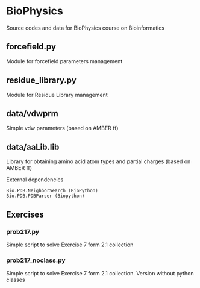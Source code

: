 # BioPhysics
Source codes and data for BioPhysics course on Bioinformatics

## forcefield.py
Module for forcefield parameters management

## residue_library.py
Module for Residue Library management

## data/vdwprm
Simple vdw parameters (based on AMBER ff)

## data/aaLib.lib
Library for obtaining amino acid atom types and partial charges (based on AMBER ff)

External dependencies

    Bio.PDB.NeighborSearch (BioPython)
    Bio.PDB.PDBParser (Biopython)

## Exercises ##
### prob217.py
Simple script to solve Exercise 7 form 2.1 collection
### prob217_noclass.py
Simple script to solve Exercise 7 form 2.1 collection. Version without python classes

